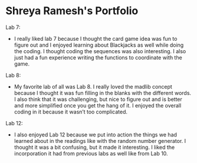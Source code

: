 # Shreya Ramesh's Portfolio

Lab 7:
- I really liked lab 7 because I thought the card game idea was fun to figure out and I enjoyed learning about Blackjacks as well while doing the coding. I thought coding the sequences was also interesting. I also just had a fun experience writing the functions to coordinate with the game. 

Lab 8:
- My favorite lab of all was Lab 8. I really loved the madlib concept because I thought it was fun filling in the blanks with the different words. I also think that it was challenging, but nice to figure out and is better and more simplified once you get the hang of it. I enjoyed the overall coding in it because it wasn’t too complicated. 

Lab 12:
- I also enjoyed Lab 12 because we put into action the things we had learned about in the readings like with the random number generator. I thought it was a bit confusing, but it made it interesting. I liked the incorporation it had from previous labs as well like from Lab 10. 
